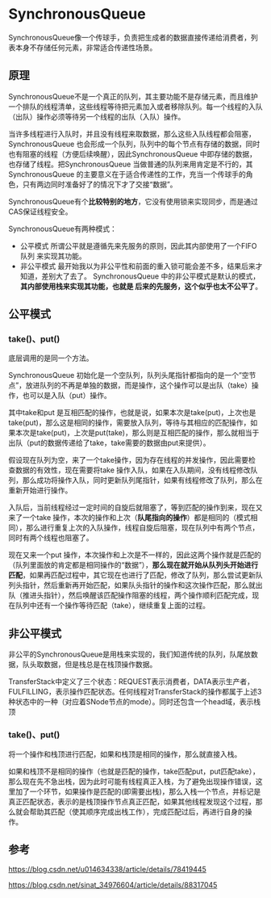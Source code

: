 # SynchronousQueue

SynchronousQueue像一个传球手，负责把生成者的数据直接传递给消费者，列表本身不存储任何元素，非常适合传递性场景。



## 原理

SynchronousQueue不是一个真正的队列，其主要功能不是存储元素，而且维护一个排队的线程清单，这些线程等待把元素加入或者移除队列。每一个线程的入队（出队）操作必须等待另一个线程的出队（入队）操作。

当许多线程进行入队时，并且没有线程来取数据，那么这些入队线程都会阻塞，SynchronousQueue 也会形成一个队列，队列中的每个节点有存储的数据，同时也有阻塞的线程（方便后续唤醒），因此SynchronousQueue 中即存储的数据，也存储了线程。把SynchronousQueue 当做普通的队列来用肯定是不行的，其SynchronousQueue 的主要意义在于适合传递性的工作，充当一个传球手的角色，只有两边同时准备好了的情况下才了交接“数据”。

SynchronousQueue有个**比较特别的地方**，它没有使用锁来实现同步，而是通过CAS保证线程安全。



SynchronousQueue有两种模式：

- 公平模式
  所谓公平就是遵循先来先服务的原则，因此其内部使用了一个FIFO队列 来实现其功能。
- 非公平模式
  最开始我以为非公平性和前面的重入锁可能会差不多，结果后来才知道，差别大了去了。
  SynchronousQueue 中的非公平模式是默认的模式，**其内部使用栈来实现其功能，也就是 后来的先服务，这个似乎也太不公平了**。





## 公平模式



### take()、put()

底层调用的是同一个方法。

SynchronousQueue 初始化是一个空队列，队列头尾指针都指向的是一个”空节点”，放进队列的不再是单独的数据，而是操作，这个操作可以是出队（take）操作，也可以是入队（put）操作。

其中take和put 是互相匹配的操作，也就是说，如果本次是take(put)，上次也是take(put)，那么这是相同的操作，需要放入队列，等待与其相应的匹配操作，如果本次是take(put)，上次是put(take)，那么则是互相匹配的操作，那么就相当于出队（put的数据传递给了take，take需要的数据由put来提供）。



假设现在队列为空，来了一个take操作，因为存在线程的并发操作，因此需要检查数据的有效性，现在需要将take 操作入队，如果在入队期间，没有线程修改队列，那么成功将操作入队，同时更新队列尾指针，如果有线程修改了队列，那么在重新开始进行操作。

入队后，当前线程经过一定时间的自旋后就阻塞了，等到匹配的操作到来，现在又来了一个take 操作，本次的操作和上次（**队尾指向的操作**）都是相同的（模式相同），那么进行重复上次的入队操作，线程自旋后阻塞，现在队列中有两个节点，同时有两个线程也阻塞了。

现在又来一个put 操作，本次操作和上次是不一样的，因此这两个操作就是匹配的（队列里面放的肯定都是相同操作的“数据”），**那么现在就开始从队列头开始进行匹配**，如果再匹配过程中，其它现在也进行了匹配，修改了队列，那么尝试更新队列头指针，然后重新再开始匹配，如果队头指针的操作和这次操作匹配，那么就出队（推进头指针），然后唤醒该匹配操作阻塞的线程，两个操作顺利匹配完成，现在队列中还有一个操作等待匹配（take），继续重复上面的过程。



## 非公平模式

非公平的SynchronousQueue是用栈来实现的，我们知道传统的队列，队尾放数据，队头取数据，但是栈总是在栈顶操作数据。

TransferStack中定义了三个状态：REQUEST表示消费者，DATA表示生产者，FULFILLING，表示操作匹配状态。任何线程对TransferStack的操作都属于上述3种状态中的一种（对应着SNode节点的mode）。同时还包含一个head域，表示栈顶



### take()、put()

将一个操作和栈顶进行匹配，如果和栈顶是相同的操作，那么就直接入栈。

如果和栈顶不是相同的操作（也就是匹配的操作，take匹配put，put匹配take），那么现在先不急出栈，因为此时可能有线程真正入栈，为了避免出现操作错误，这里加了一个环节，如果操作是匹配的(即需要出栈)，那么入栈一个节点，并标记是真正匹配状态，表示的是栈顶操作节点真正匹配，如果其他线程发现这个过程，那么就会帮助其匹配（使其顺序完成出栈工作），完成匹配过后，再进行自身的操作。















## 参考

https://blog.csdn.net/u014634338/article/details/78419445

https://blog.csdn.net/sinat_34976604/article/details/88317045